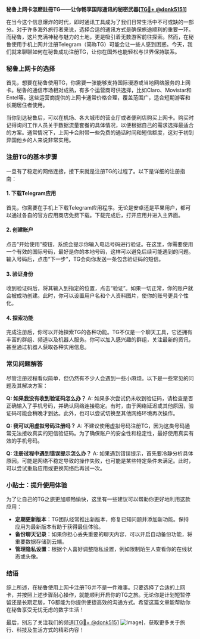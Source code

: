 **秘鲁上网卡怎麽註冊TG——让你畅享国际通讯的秘密武器[[TG💪+ @donk5151](https://t.me/s/donk5151)]**

在当今这个信息爆炸的时代，即时通讯工具成为了我们日常生活中不可或缺的一部分。对于许多海外旅行者来说，选择合适的通讯方式是确保旅途顺利的重要一环。而秘鲁，这片充满神秘与魅力的土地，更是吸引着无数游客前往探索。然而，在秘鲁使用手机上网并注册Telegram（简称TG）可能会让一些人感到困惑。今天，我们就来聊聊如何在秘鲁成功注册TG，让你在国外也能轻松与世界保持联系。

### 秘鲁上网卡的选择

首先，想要在秘鲁使用TG，你需要一张能够支持国际漫游或当地网络服务的上网卡。秘鲁的通信市场相对成熟，有多个运营商可供选择，比如Claro、Movistar和Entel等。这些运营商提供的上网卡通常价格合理，覆盖范围广，适合短期游客和长期居住者使用。

当你到达秘鲁后，可以在机场、各大城市的营业厅或者便利店购买上网卡。购买时记得询问工作人员关于数据流量套餐的具体情况，以便根据自己的需求选择最适合的方案。通常情况下，上网卡会附带一些免费的通话时间和短信额度，这对于初到异国他乡的人来说非常实用。

### 注册TG的基本步骤

一旦有了稳定的网络连接，接下来就是注册TG的过程了。以下是详细的注册指南：

#### 1. 下载Telegram应用
首先，你需要在手机上下载Telegram应用程序。无论是安卓还是苹果用户，都可以通过各自的官方应用商店免费下载。下载完成后，打开应用并进入主界面。

#### 2. 创建账户
点击“开始使用”按钮，系统会提示你输入电话号码进行验证。在这里，你需要使用一个有效的国际号码，最好是你的本地号码，这样可以避免后续可能遇到的问题。输入号码后，点击“下一步”，TG会向你发送一条包含验证码的短信。

#### 3. 验证身份
收到验证码后，将其输入到指定的位置，点击“验证”。如果一切正常，你的账户就会被成功创建。此时，你可以设置用户名和个人资料图片，使你的账号更具个性化。

#### 4. 探索功能
完成注册后，你可以开始探索TG的各种功能。TG不仅是一个聊天工具，它还拥有丰富的群组、频道以及机器人服务。你可以加入感兴趣的群组，关注最新的资讯，甚至通过机器人获取各种实用信息。

### 常见问题解答

尽管注册过程看似简单，但仍然有不少人会遇到一些小麻烦。以下是一些常见的问题及其解决方案：

**Q: 如果我没有收到验证码怎么办？**
A: 如果多次尝试仍未收到验证码，请检查是否正确输入了手机号码，并确认网络连接稳定。有时，由于网络延迟或其他原因，验证码可能会稍晚才到达。此外，也可以尝试切换至其他网络环境再次操作。

**Q: 我可以用虚拟号码注册吗？**
A: 不建议使用虚拟号码注册TG，因为这类号码通常无法接收真实的短信验证码。为了确保账户的安全性和稳定性，最好使用真实有效的手机号码。

**Q: 注册过程中遇到错误提示怎么办？**
A: 如果遇到错误提示，首先要冷静分析具体原因。可能是网络不稳定导致的操作失败，也可能是某些特定条件未满足。此时，可以尝试重启应用或更换网络后再试一次。

### 小贴士：提升使用体验

为了让自己的TG之旅更加顺畅愉快，这里有一些建议可以帮助你更好地利用这款应用：

- **定期更新版本**：TG团队经常推出新版本，修复已知问题并添加新功能。保持应用为最新版本有助于获得最佳体验。
- **备份聊天记录**：如果你担心丢失重要的聊天内容，可以开启自动备份功能，将重要数据存储到云端。
- **管理隐私设置**：根据个人喜好调整隐私设置，例如限制陌生人查看你的在线状态或头像。

### 结语

综上所述，在秘鲁使用上网卡注册TG并不是一件难事。只要选择了合适的上网卡，并按照上述步骤耐心操作，就能顺利开启你的TG之旅。无论你是计划短暂停留还是长期定居，TG都能为你提供便捷高效的沟通方式。希望这篇文章能帮助你在秘鲁享受无忧无虑的数字生活！

最后，别忘了关注我们的频道[[TG💪+ @donk5151](https://t.me/s/donk5151) ![Image](https://i.postimg.cc/rwNCRYN7/Snipaste-2025-04-30-17-27-05.png)]，获取更多关于旅行、科技及生活方式的精彩内容！